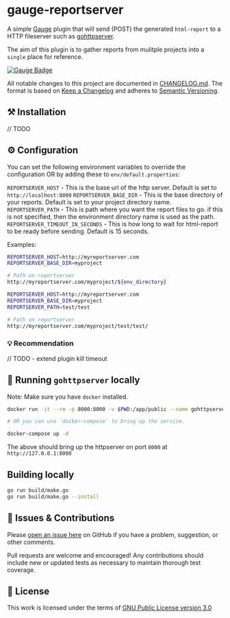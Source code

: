 # gauge-reportserver

A simple [Gauge](https://gauge.org/) plugin that will send (POST) the generated `html-report` to a HTTP fileserver such as [gohttpserver](https://github.com/codeskyblue/gohttpserver).

The aim of this plugin is to gather reports from mulitple projects into a `single` place for reference.

[![Gauge Badge](https://gauge.org/Gauge_Badge.svg)](https://gauge.org)

All notable changes to this project are documented in [CHANGELOG.md](CHANGELOG.md).
The format is based on [Keep a Changelog](http://keepachangelog.com/en/1.0.0/)
and adheres to [Semantic Versioning](http://semver.org/spec/v2.0.0.html).

## :hammer_and_pick: Installation

// TODO

## :gear: Configuration

You can set the following environment variables to override the configuration OR by adding these to `env/default.properties`:

`REPORTSERVER_HOST` - This is the base url of the http server. Default is set to `http://localhost:8000`
`REPORTSERVER_BASE_DIR` - This is the base directory of your reports. Default is set to your project directory name.
`REPORTSERVER_PATH` - This is path where you want the report files to go. if this is not specified, then the environment directory name is used as the path.
`REPORTSERVER_TIMEOUT_IN_SECONDS` - This is how long to wait for html-report to be ready before sending. Default is 15 seconds.

Examples:

```sh
REPORTSERVER_HOST=http://myreportserver.com
REPORTSERVER_BASE_DIR=myproject

# Path on reportserver
http://myreportserver.com/myproject/${env_directory}

REPORTSERVER_HOST=http://myreportserver.com
REPORTSERVER_BASE_DIR=myproject
REPORTSERVER_PATH=test/test

# Path on reportserver
http://myreportserver.com/myproject/test/test/
```

### :bulb: Recommendation

// TODO
    - extend plugin kill timeout

## :electric_plug: Running `gohttpserver` locally

Note: Make sure you have `docker` installed.

```bash
docker run -it --rm -p 8000:8000 -v $PWD:/app/public --name gohttpserver codeskyblue/gohttpserver

# OR you can use `docker-compose` to bring up the service.

docker-compose up -d
```

The above should bring up the httpserver on port `8000` at `http://127.0.0.1:8000`

## Building locally

```bash
go run build/make.go
go run build/make.go --install
```

## :wave: Issues & Contributions

Please [open an issue here](../../issues) on GitHub if you have a problem, suggestion, or other comments.

Pull requests are welcome and encouraged! Any contributions should include new or updated tests as necessary to maintain thorough test coverage.

## :scroll: License

This work is licensed under the terms of [GNU Public License version 3.0](http://www.gnu.org/licenses/gpl-3.0.txt)
